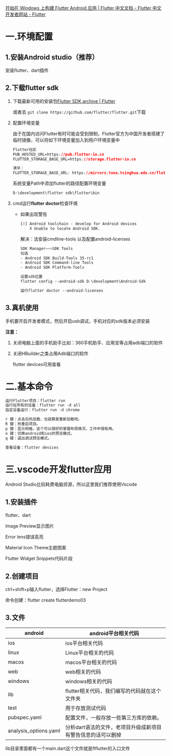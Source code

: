 [开始在 Windows 上构建 Flutter Android 应用 | Flutter 中文文档 - Flutter 中文开发者网站 - Flutter](https://flutter.cn/docs/get-started/install/windows/mobile)

# 一.环境配置

## 1.安装Android studio（推荐）

安装flutter、dart插件

## 2.下载flutter sdk

1. 下载最新可用的安装包[Flutter SDK archive | Flutter](https://docs.flutter.dev/release/archive?tab=windows#windows) 

   或者去 `git clone https://github.com/flutter/flutter.git`下载

2. 配置环境变量

   由于在国内访问Flutter有时可能会受到限制，Flutter官方为中国开发者搭建了临时镜像，可以将如下环境变量加入到用户环境变量中

   ```css
   Flutter社区
   PUB_HOSTED_URL=https://pub.flutter-io.cn
   FLUTTER_STORAGE_BASE_URL=https://storage.flutter-io.cn
   
   清华：
   FLUTTER_STORAGE_BASE_URL: https://mirrors.tuna.tsinghua.edu.cn/flutter PUB_HOSTED_URL: https://mirrors.tuna.tsinghua.edu.cn/dart-pub
   ```

   系统变量Path中添加flutter的路径配置环境变量

   ```css
   D:\development\flutter sdk\flutter\bin
   ```

3. cmd运行**flutter doctor**检查环境

   - 如果出现警告

     ```css
     [X] Android toolchain - develop for Android devices
         X Unable to locate Android SDK.
     ```

     解决：法安装cmdline-tools 以及配置android-licenses

     ```css
     SDK Manager——>SDK Tools
     勾选
     - Android SDK Build-Tools 35-rc1
     - Android SDK Command-line Tools
     - Android SDK Platform-Tools
     ```

     ```css
     设置sdk位置
     flutter config --android-sdk D:\development\Android-Sdk
     
     运行flutter doctor --android-licenses
     ```

## 3.真机使用

手机要开启开发者模式，然后开启usb调试，手机对应的sdk版本必须安装

**注意：**

   1. 关闭电脑上面的手机助手比如：360手机助手、应用宝等占用adb端口的软件
2. 关闭HBuilder之类占用Adb端口的软件
   
   flutter devices可用查看
   

# 二.基本命令

```css
运行Flutter项目：flutter run
运行在所有的设备：flutter run -d all
指定设备运行：flutter run -d chrome

r 键：点击后热加载，也就算是重新加载吧。
R 键：热重启项目。
p 键：显示网格，这个可以很好的掌握布局情况，工作中很有用。
o 键：切换android和ios的预览模式。
q 键：退出调试预览模式。
```

```css
查看设备：flutter devices
```



# 三.vscode开发flutter应用

Android Studio比较耗费电脑资源，所以这里我们推荐使用Vscode

## 1.安装插件

flutter、dart

   Image Preview显示图片

   Error lens错误高亮

   Material Icon Theme主题图案

   Flutter Widget Snippets代码片段

   ## 2.创建项目

   ctrl+shift+p输入flutter，选择Flutter：new Project

   命令创建：flutter create flutterdemo03

   ## 3.文件

| android               | android平台相关代码                                          |
| --------------------- | ------------------------------------------------------------ |
| ios                   | ios平台相关代码                                              |
| linux                 | Linux平台相关的代码                                          |
| macos                 | macos平台相关的代码                                          |
| web                   | web相关的代码                                                |
| windows               | windows相关的代码                                            |
| lib                   | flutter相关代码，我们编写的代码就在这个文件夹                |
| test                  | 用于存放测试代码                                             |
| pubspec.yaml          | 配置文件，一般存放一些第三方库的依赖。                       |
| analysis_options.yaml | 分析dart语法的文件，老项目升级成新项目有警告信息的话可以删掉 |

lib目录里面都有一个main.dart这个文件就是flflutter的入口文件

   